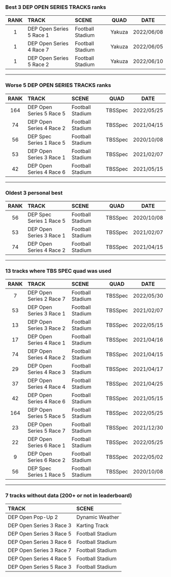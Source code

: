 ### Best 3 DEP OPEN SERIES TRACKS ranks
|RANK|TRACK|SCENE|QUAD|DATE|
|:---:|:---|:---|:---:|:---:|
|1|DEP Open Series 5 Race 1|Football Stadium|Yakuza|2022/06/08|
|1|DEP Open Series 4 Race 7|Football Stadium|Yakuza|2022/06/05|
|1|DEP Open Series 5 Race 2|Football Stadium|Yakuza|2022/06/10|
---
### Worse 5 DEP OPEN SERIES TRACKS ranks
|RANK|TRACK|SCENE|QUAD|DATE|
|:---:|:---|:---|:---:|:---:|
|164|DEP Open Series 5 Race 5|Football Stadium|TBSSpec|2022/05/25|
|74|DEP Open Series 4 Race 2|Football Stadium|TBSSpec|2021/04/15|
|56|DEP Spec Series 1 Race 5|Football Stadium|TBSSpec|2020/10/08|
|53|DEP Open Series 3 Race 1|Football Stadium|TBSSpec|2021/02/07|
|42|DEP Open Series 4 Race 6|Football Stadium|TBSSpec|2021/05/15|
---
### Oldest 3 personal best
|RANK|TRACK|SCENE|QUAD|DATE|
|:---:|:---|:---|:---:|:---:|
|56|DEP Spec Series 1 Race 5|Football Stadium|TBSSpec|2020/10/08|
|53|DEP Open Series 3 Race 1|Football Stadium|TBSSpec|2021/02/07|
|74|DEP Open Series 4 Race 2|Football Stadium|TBSSpec|2021/04/15|
---
### 13 tracks where TBS SPEC quad was used
|RANK|TRACK|SCENE|QUAD|DATE|
|:---:|:---|:---|:---:|:---:|
|7|DEP Open Series 2 Race 7|Football Stadium|TBSSpec|2022/05/30|
|53|DEP Open Series 3 Race 1|Football Stadium|TBSSpec|2021/02/07|
|13|DEP Open Series 3 Race 2|Football Stadium|TBSSpec|2022/05/15|
|17|DEP Open Series 4 Race 1|Football Stadium|TBSSpec|2021/04/16|
|74|DEP Open Series 4 Race 2|Football Stadium|TBSSpec|2021/04/15|
|29|DEP Open Series 4 Race 3|Football Stadium|TBSSpec|2021/04/17|
|37|DEP Open Series 4 Race 4|Football Stadium|TBSSpec|2021/04/25|
|42|DEP Open Series 4 Race 6|Football Stadium|TBSSpec|2021/05/15|
|164|DEP Open Series 5 Race 5|Football Stadium|TBSSpec|2022/05/25|
|23|DEP Open Series 5 Race 7|Football Stadium|TBSSpec|2021/12/30|
|22|DEP Open Series 6 Race 1|Football Stadium|TBSSpec|2022/05/25|
|9|DEP Open Series 6 Race 2|Football Stadium|TBSSpec|2022/05/02|
|56|DEP Spec Series 1 Race 5|Football Stadium|TBSSpec|2020/10/08|
---
### 7 tracks without data (200+ or not in leaderboard)
|TRACK|SCENE|
|:---|:---|
|DEP Open Pop-Up 2|Dynamic Weather|
|DEP Open Series 3 Race 3|Karting Track|
|DEP Open Series 3 Race 5|Football Stadium|
|DEP Open Series 3 Race 6|Football Stadium|
|DEP Open Series 3 Race 7|Football Stadium|
|DEP Open Series 4 Race 5|Football Stadium|
|DEP Open Series 5 Race 3|Football Stadium|
